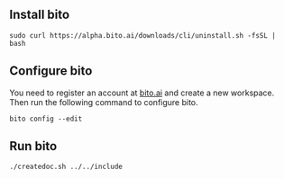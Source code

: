 ## Install bito

```
sudo curl https://alpha.bito.ai/downloads/cli/uninstall.sh -fsSL | bash
```

## Configure bito
You need to register an account at [bito.ai](https://bito.ai) and create a new workspace. Then run the following command to configure bito.

```
bito config --edit
```

## Run bito
```
./createdoc.sh ../../include
```